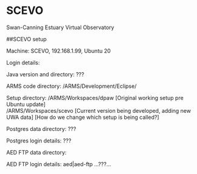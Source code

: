 # SCEVO
Swan-Canning Estuary Virtual Observatory

 
##SCEVO setup 
 
Machine: 
SCEVO, 192.168.1.99, Ubuntu 20 
 
Login details: 
 
 
Java version and directory: 
??? 
 
ARMS code directory: 
/ARMS/Development/Eclipse/ 
 
Setup directory: 
/ARMS/Workspaces/dpaw         [Original working setup pre Ubuntu update]     
/ARMS/Workspaces/scevo        [Current version being developed, adding new UWA data] 
[How do we change which setup is being called?] 
 
 
Postgres data directory: 
??? 
 
Postgres login details: 
??? 
 
AED FTP data directory: 

 
 
AED FTP login details: 
aed|aed-ftp 
…???... 
